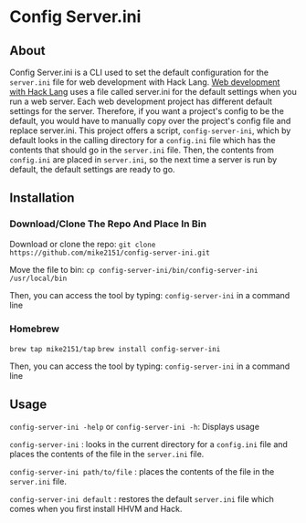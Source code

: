 # Config Server.ini

## About

Config Server.ini is a CLI used to set the default configuration for the `server.ini` file for web development with Hack Lang. [Web development with Hack Lang](https://docs.hhvm.com/hhvm/basic-usage/server) uses a file called server.ini for the default settings when you run a web server. Each web development project has different default settings for the server. Therefore, if you want a project's config to be the default, you would have to manually copy over the project's config file and
replace server.ini. This project
offers a script, `config-server-ini`, which by default looks in the calling directory for a `config.ini` file which has the contents that should go in the `server.ini` file. Then, the contents from `config.ini` are placed in `server.ini`, so the next time a server is run by default, the default settings are ready to go. 

## Installation

### Download/Clone The Repo And Place In Bin

Download or clone the repo:
`git clone https://github.com/mike2151/config-server-ini.git`

Move the file to bin:
`cp config-server-ini/bin/config-server-ini /usr/local/bin`

Then, you can access the tool by typing: `config-server-ini` in a command line

### Homebrew

`brew tap mike2151/tap`
`brew install config-server-ini`

Then, you can access the tool by typing: `config-server-ini` in a command line

## Usage

`config-server-ini -help` or `config-server-ini -h`: Displays usage

`config-server-ini` : looks in the current directory for a `config.ini` file and places the contents of the file in the `server.ini` file.

`config-server-ini path/to/file` : places the contents of the file in the `server.ini` file.

`config-server-ini default` : restores the default `server.ini` file which comes when you first install HHVM and Hack.

